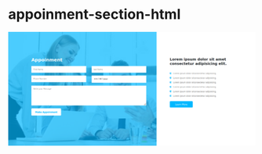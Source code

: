 # appoinment-section-html
![ScreenShot](https://github.com/suportdevs/appoinment-section-html/blob/master/Screenshot.png)
